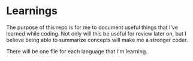 # Learnings

The purpose of this repo is for me to document useful things that I've learned while coding. Not only will this be useful for review later on, but I believe being able to summarize concepts will make me a stronger coder.

There will be one file for each language that I'm learning.
